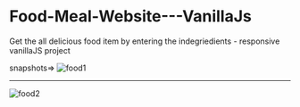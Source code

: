 # Food-Meal-Website---VanillaJs
Get the all delicious food item by entering the indegriedients - responsive vanillaJS project

snapshots=>
![food1](https://user-images.githubusercontent.com/41327466/133731382-89f579ab-4bc9-4116-8209-3227962af069.png)
<hr>

![food2](https://user-images.githubusercontent.com/41327466/133731372-38c2c15c-84ec-4a36-96cd-5fbc05fa1532.png)

